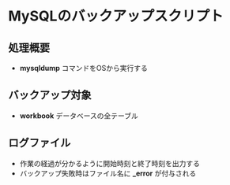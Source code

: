 # MySQLのバックアップスクリプト

## 処理概要

* **mysqldump** コマンドをOSから実行する

## バックアップ対象

* **workbook** データベースの全テーブル

## ログファイル

* 作業の経過が分かるように開始時刻と終了時刻を出力する
* バックアップ失敗時はファイル名に **_error** が付与される
